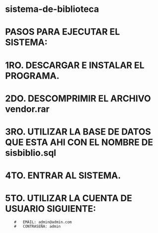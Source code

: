 # sistema-de-biblioteca

#	PASOS PARA EJECUTAR EL SISTEMA:

# 1RO. DESCARGAR E INSTALAR EL PROGRAMA.
# 2DO. DESCOMPRIMIR EL ARCHIVO vendor.rar 
# 3RO. UTILIZAR LA BASE DE DATOS QUE ESTA AHI CON EL NOMBRE DE sisbiblio.sql 
# 4TO. ENTRAR AL SISTEMA.
# 5TO. UTILIZAR LA CUENTA DE USUARIO SIGUIENTE:
		#	EMAIL: admin@admin.com
		#	CONTRASEÑA: admin

